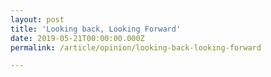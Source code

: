 ```yaml
---
layout: post
title: 'Looking back, Looking Forward'
date: 2019-05-21T00:00:00.000Z
permalink: /article/opinion/looking-back-looking-forward

---
```



